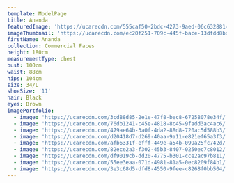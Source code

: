 ```yaml
---
template: ModelPage
title: Ananda
featuredImage: 'https://ucarecdn.com/555caf50-2bdc-4273-9aed-06c63288142c/'
imageThumbnail: 'https://ucarecdn.com/ec20f251-709c-445f-bace-13dfdd8bdd6c/'
firstName: Ananda
collection: Commercial Faces
height: 180cm
measurementType: chest
bust: 100cm
waist: 88cm
hips: 104cm
size: 34/L
shoeSize: '11'
hair: Black
eyes: Brown
imagePortfolio:
  - image: 'https://ucarecdn.com/3cd88d85-2e1e-47f8-bec8-67258078e34f/'
  - image: 'https://ucarecdn.com/76db1241-c45e-4818-8c45-9fadd3ac4ac6/'
  - image: 'https://ucarecdn.com/479ae64b-3a0f-4da2-88d8-720ac5d588b3/'
  - image: 'https://ucarecdn.com/d20418d7-d269-40aa-9a11-e821ef65a3f3/'
  - image: 'https://ucarecdn.com/afb6331f-efff-449e-a54b-099a25fc742d/'
  - image: 'https://ucarecdn.com/82ece2a3-f302-45b3-8407-0250ec7c8012/'
  - image: 'https://ucarecdn.com/df9019cb-dd20-4775-b301-cce2ac97b811/'
  - image: 'https://ucarecdn.com/55ee3eaa-071d-4981-81a5-0ec8209f84b1/'
  - image: 'https://ucarecdn.com/3e3c68d5-dfd8-4550-9fee-c8268f0bb504/'
---
```


